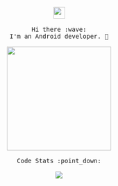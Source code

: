 <p align="center">
  <img src="https://user-images.githubusercontent.com/5679180/79618120-0daffb80-80be-11ea-819e-d2b0fa904d07.gif" width="27px">
  <br><br>
  <samp>
    Hi there :wave:
    <br>I'm an Android developer. 📱
    <br><br>
    <img src="https://i.imgur.com/kdKhgx6.gif" width="240px" align="center">
    <br><br>Code Stats :point_down: </a>
  </samp>
   <br><br>
   <img align="center" src="https://github-readme-stats.vercel.app/api?username=simplezhli&count_private=true&show_icons=true&title_color=79ff97&icon_color=2873F8&text_color=ffffff&bg_color=151515&hide=contribs" />
</p>
